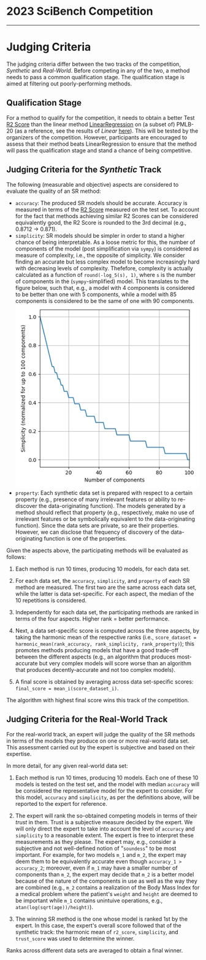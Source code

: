 <div class="notice">
  <h1>2023 SciBench Competition</h1>
</div>

---
# Judging Criteria

The judging criteria differ between the two tracks of the competition, *Synthetic* and *Real-World*. 
Before competing in any of the two, a method needs to pass a common qualification stage. 
The qualification stage is aimed at filtering out poorly-performing methods.

## Qualification Stage

For a method to qualify for the competition, it needs to obtain a better Test [R2 Score](https://scikit-learn.org/stable/modules/generated/sklearn.metrics.r2_score.html?highlight=r2_score#sklearn.metrics.r2_score) than the linear method [LinearRegression](https://scikit-learn.org/stable/modules/generated/sklearn.linear_model.LinearRegression.html) on (a subset of) PMLB-20 (as a reference, see the results of *Linear* [here](https://github.com/cavalab/srbench/blob/master/postprocessing/blackbox_results.ipynb)).
This will be tested by the organizers of the competition. 
However, participants are encouraged to assess that their method beats LinearRegression to ensure that the method will pass the qualification stage and stand a chance of being competitive.

## Judging Criteria for the *Synthetic* Track

The following (measurable and objective) aspects are considered to evaluate the quality of an SR method:

* `accuracy`: The produced SR models should be accurate. Accuracy is measured in terms of the [R2 Score](https://scikit-learn.org/stable/modules/generated/sklearn.metrics.r2_score.html?highlight=r2_score#sklearn.metrics.r2_score) measured on the test set.
To account for the fact that methods achieving similar R2 Scores can be considered equivalently good, the R2 Score is rounded to the 3rd decimal (e.g., 0.8712 -> 0.871).
* `simplicity`: SR models should be simpler in order to stand a higher chance of being interpretable. As a loose metric for this, the number of components of the model (post simplification via `sympy`) is considered as measure of complexity, i.e., the opposite of simplicity. 
We consider finding an accurate but less complex model to become increasingly hard with decreasing levels of complexity.
Thefefore, complexity is actually calculated as a function of `round(-log_5(s), 1)`, where `s` is the number of components in the (`sympy`-simplified) model. This translates to the figure below, such that, e.g., a model with 4 components is considered to be better than one with 5 components, while a model with 85 components is considered to be the same of one with 90 components.
![Complexity score](../assets/images/simplicity_score.png)
* `property`: Each synthetic data set is prepared with respect to a certain property (e.g., presence of many irrelevant features or ability to re-discover the data-originating function).
The models generated by a method should reflect that property (e.g., respectively, make no use of irrelevant features or be symbolically equivalent to the data-originating function). 
Since the data sets are private, so are their properties.
However, we can disclose that frequency of discovery of the data-originating function is one of the properties.

Given the aspects above, the participating methods will be evaluated as follows:
1. Each method is run 10 times, producing 10 models, for each data set.

1. For each data set, the `accuracy`, `simplicity`, and `property` of each SR method are measured. The first two are the same across each data set, while the latter is data set-specific.
For each aspect, the median of the 10 repetitions is considered.

2. Independently for each data set, the participating methods are ranked in terms of the four aspects. Higher rank = better performance.

2. Next, a data set-specific score is computed across the three aspects, by taking the harmonic mean of the respective ranks (i.e., `score_dataset = harmonic_mean(rank_accuracy, rank_simplicity, rank_property)`); this promotes methods producing models that have a good trade-off between the different aspects (e.g., an algorithm that produces most-accurate but very complex models will score worse than an algorithm that produces decently-accurate and not too complex models).

3. A final score is obtained by averaging across data set-specific scores: `final_score = mean_i(score_dataset_i)`.

The algorithm with highest final score wins this track of the competition.


## Judging Criteria for the Real-World Track

For the real-world track, an expert will judge the quality of the SR methods in terms of the models they produce on one or more real-world data set.
This assessment carried out by the expert is subjective and based on their expertise.

In more detail, for any given real-world data set:

1. Each method is run 10 times, producing 10 models. 
Each one of these 10 models is tested on the test set, and the model with median `accuracy` will be considered the representative model for the expert to consider.
For this model, `accuracy` and `simplicity`, as per the definitions above, will be reported to the expert for reference.

2. The expert will rank the so-obtained competing models in terms of their *trust* in them. 
Trust is a subjective measure decided by the expert.
We will only direct the expert to take into account the level of `accuracy` and `simplicity` to a reasonable extent.
The expert is free to interpret these measurements as they please.
The expert may, e.g., consider a subjective and not well-defined notion of "`soundess`" to be most important.
For example, for two models `m_1` and `m_2`, the expert may deem them to be equivalently accurate even though `accuracy_1 > accuracy_2`; moreover, even if `m_1` may have a smaller number of components than `m_2`, the expert may decide that `m_2` is a better model because of the nature of the components in use as well as the way they are combined (e.g., `m_2` contains a realization of the Body Mass Index for a medical problem where the patient's `weight` and `height` are deemed to be important while `m_1` contains unintuive operations, e.g., `atan(log(sqrt(age))/height)`).

3. The winning SR method is the one whose model is ranked 1st by the expert. In this case, the expert's overall score followed that of the synthetic track: the harmonic mean of `r2_score`, `simplicity`, and `trust_score` was used to determine the winner. 


Ranks across different data sets are averaged to obtain a final winner.

